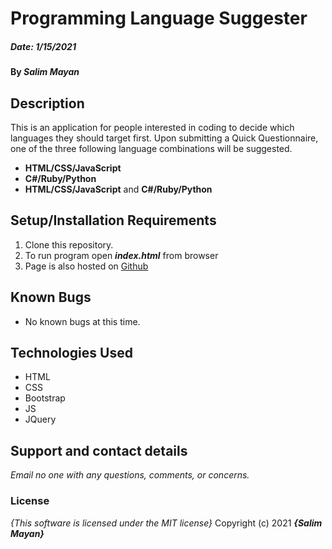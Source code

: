 
# Programming Language Suggester
##### Date: **1/15/2021**

#### By **_Salim Mayan_**

## Description

This is an application for people interested in coding to decide which languages they should target first. Upon submitting a Quick Questionnaire, one of the three following language combinations will be suggested.

-   **HTML/CSS/JavaScript**
-   **C#/Ruby/Python**
-   **HTML/CSS/JavaScript** and **C#/Ruby/Python**

## Setup/Installation Requirements
1. Clone this repository.
2. To run program open **_index.html_** from browser
3. Page is also hosted on [Github](https://rekjal.github.io/portfolio-landing-page-E2-WW1)

## Known Bugs

* No known bugs at this time.

## Technologies Used
* HTML
* CSS
* Bootstrap
* JS
* JQuery

## Support and contact details
_Email no one with any questions, comments, or concerns._

### License
*{This software is licensed under the MIT license}*
Copyright (c) 2021 **_{Salim Mayan}_**